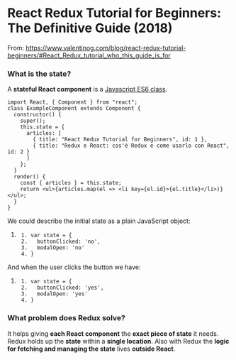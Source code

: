 # React Redux Tutorial for Beginners: The Definitive Guide (2018)

From: https://www.valentinog.com/blog/react-redux-tutorial-beginners/#React_Redux_tutorial_who_this_guide_is_for



### What is the **state**?

A **stateful React component** is a [Javascript ES6 class](https://developer.mozilla.org/en-US/docs/Web/JavaScript/Reference/Classes).



```react
import React, { Component } from "react";
class ExampleComponent extends Component {
  constructor() {
    super();
    this.state = {
      articles: [
        { title: "React Redux Tutorial for Beginners", id: 1 },
        { title: "Redux e React: cos'è Redux e come usarlo con React", id: 2 }
      ]
    };
  }
  render() {
    const { articles } = this.state;
    return <ul>{articles.map(el => <li key={el.id}>{el.title}</li>)}</ul>;
  }
}
```



We could describe the initial state as a plain JavaScript object:

1. ```react
    1. var state = {
    2.   buttonClicked: 'no',
    3.   modalOpen: 'no'
    4. }
    ```


And when the user clicks the button we have:

1. ```react
    1. var state = {
    2.   buttonClicked: 'yes',
    3.   modalOpen: 'yes'
    4. }
    ```



### What problem does Redux solve?

 It helps giving **each React component** the **exact piece of state** it needs. Redux holds up the **state** within a **single location**. Also with Redux the **logic for fetching and managing the state** lives **outside React**.



